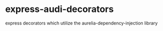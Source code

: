 # express-audi-decorators
express decorators which utilize the aurelia-dependency-injection library
